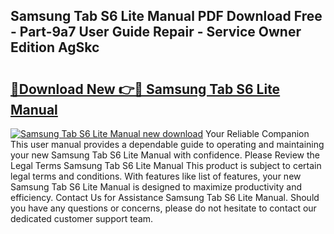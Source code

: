 ## Samsung Tab S6 Lite Manual PDF Download Free - Part-9a7 User Guide Repair - Service Owner Edition AgSkc

# <h2><a href="http://cf26510.oget.top/?id=Samsung+Tab+S6+Lite+Manual">🔗Download New 👉🔴 Samsung Tab S6 Lite Manual</a></h2>

[![Samsung Tab S6 Lite Manual new download](https://i.imgur.com/5g1atiW.png)](http://cf26510.oget.top/?id=Samsung+Tab+S6+Lite+Manual)
Your Reliable Companion This user manual provides a dependable guide to operating and maintaining your new Samsung Tab S6 Lite Manual with confidence. Please Review the Legal Terms Samsung Tab S6 Lite Manual This product is subject to certain legal terms and conditions. With features like list of features, your new Samsung Tab S6 Lite Manual is designed to maximize productivity and efficiency. Contact Us for Assistance Samsung Tab S6 Lite Manual. Should you have any questions or concerns, please do not hesitate to contact our dedicated customer support team.
